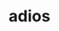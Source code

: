 ---
title: "adios"
layout: cache
categories: [package, develop-2025-04-06]
meta: {"compilers": ["cce@18.0.0", "gcc@11.4.0", "intel-oneapi-compilers@2025.1.0"], "num_specs": 3, "num_specs_by_stack": {"e4s": 1, "e4s-cray-rhel": 1, "e4s-oneapi": 1, "root": 3}, "oss": ["rhel8", "ubuntu22.04"], "platforms": ["linux"], "stacks": ["e4s", "e4s-cray-rhel", "e4s-oneapi", "root"], "targets": ["x86_64_v3"], "versions": ["1.13.1"]}
spec_details: [{"compiler": "gcc@11.4.0", "hash": "3xc3rfeyzeogj6tvhsvfhsocas3knvbx", "os": "ubuntu22.04", "platform": "linux", "size": "-", "stacks": ["e4s", "root"], "target": "x86_64_v3", "variants": ["+blosc", "build_system=autotools", "~bzip2", "~fortran", "~hdf5", "~infiniband", "+lz4", "+mpi", "~netcdf", "patches:=8ae17f6,aea47e5,d24b79b", "+shared", "staging:=none", "+sz", "~szip", "+zfp", "+zlib"], "versions": ["1.13.1"]}, {"compiler": "intel-oneapi-compilers@2025.1.0", "hash": "6andaswkmgm7egdurf3i3b7dnsnivxry", "os": "ubuntu22.04", "platform": "linux", "size": "-", "stacks": ["e4s-oneapi", "root"], "target": "x86_64_v3", "variants": ["+blosc", "build_system=autotools", "~bzip2", "~fortran", "~hdf5", "~infiniband", "+lz4", "+mpi", "~netcdf", "patches:=8ae17f6,aea47e5,d24b79b", "+shared", "staging:=none", "+sz", "~szip", "+zfp", "+zlib"], "versions": ["1.13.1"]}, {"compiler": "cce@18.0.0", "hash": "vvm4lovc36ozfpnr4shbczup4hmvsit3", "os": "rhel8", "platform": "linux", "size": "-", "stacks": ["e4s-cray-rhel", "root"], "target": "x86_64_v3", "variants": ["+blosc", "build_system=autotools", "~bzip2", "~fortran", "~hdf5", "~infiniband", "+lz4", "+mpi", "~netcdf", "patches:=8ae17f6,aea47e5,d24b79b", "+shared", "staging:=none", "+sz", "~szip", "+zfp", "+zlib"], "versions": ["1.13.1"]}]
---
